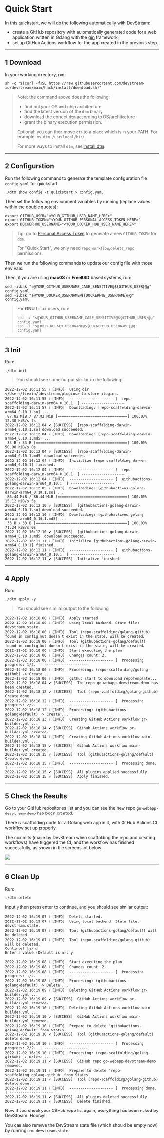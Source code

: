 # Quick Start

In this quickstart, we will do the following automatically with DevStream:

- create a GitHub repository with automatically generated code for a web application written in Golang with the [gin](https://github.com/gin-gonic/gin) framework;
- set up GitHub Actions workflow for the app created in the previous step.

---

## 1 Download

In your working directory, run:

```shell
sh -c "$(curl -fsSL https://raw.githubusercontent.com/devstream-io/devstream/main/hack/install/download.sh)"
```
> Note: the command above does the following:
> 
> - find out your OS and chip architecture
> - find the latest version of the `dtm` binary
> - download the correct `dtm` according to OS/architecture
> - grant the binary execution permission.
> 
> Optional: you can then move `dtm` to a place which is in your PATH. For example: `mv dtm /usr/local/bin/`.
> 
> For more ways to install `dtm`, see [install dtm](./install.md).

---

## 2 Configuration

Run the following command to generate the template configuration file `config.yaml` for quickstart.

```shell
./dtm show config -t quickstart > config.yaml
```

Then set the following environment variables by running (replace values within the double quotes):

```shell
export GITHUB_USER="<YOUR_GITHUB_USER_NAME_HERE>"
export GITHUB_TOKEN="<YOUR_GITHUB_PERSONAL_ACCESS_TOKEN_HERE>"
export DOCKERHUB_USERNAME="<YOUR_DOCKER_HUB_USER_NAME_HERE>"
```

> Tip: go to [Personal Access Token](https://github.com/settings/tokens/new) to generate a new `GITHUB_TOKEN` for `dtm`.
> 
> For "Quick Start", we only need `repo`,`workflow`,`delete_repo` permissions.

Then we run the following commands to update our config file with those env vars:

Then, if you are using **macOS** or **FreeBSD** based systems\, run:

```shell
sed -i.bak "s@YOUR_GITHUB_USERNAME_CASE_SENSITIVE@${GITHUB_USER}@g" config.yaml
sed -i.bak "s@YOUR_DOCKER_USERNAME@${DOCKERHUB_USERNAME}@g" config.yaml
```

> For **GNU** Linux users, run:
> 
> ```shell
> sed -i "s@YOUR_GITHUB_USERNAME_CASE_SENSITIVE@${GITHUB_USER}@g" config.yaml
> sed -i "s@YOUR_DOCKER_USERNAME@${DOCKERHUB_USERNAME}@g" config.yaml
> ```

---

## 3 Init

Run:

```shell
./dtm init
```

> You should see some output similar to the following:
```
2022-12-02 16:11:55 ℹ [INFO]  Using dir </Users/tiexin/.devstream/plugins> to store plugins.
2022-12-02 16:11:55 ℹ [INFO]  -------------------- [  repo-scaffolding-darwin-arm64_0.10.1  ] --------------------
2022-12-02 16:11:57 ℹ [INFO]  Downloading: [repo-scaffolding-darwin-arm64_0.10.1.so] ...
 87.82 MiB / 87.82 MiB [================================] 100.00% 12.30 MiB/s 7s
2022-12-02 16:12:04 ✔ [SUCCESS]  [repo-scaffolding-darwin-arm64_0.10.1.so] download succeeded.
2022-12-02 16:12:04 ℹ [INFO]  Downloading: [repo-scaffolding-darwin-arm64_0.10.1.md5] ...
 33 B / 33 B [==========================================] 100.00% 50.98 KiB/s 0s
2022-12-02 16:12:04 ✔ [SUCCESS]  [repo-scaffolding-darwin-arm64_0.10.1.md5] download succeeded.
2022-12-02 16:12:04 ℹ [INFO]  Initialize [repo-scaffolding-darwin-arm64_0.10.1] finished.
2022-12-02 16:12:04 ℹ [INFO]  -------------------- [  repo-scaffolding-darwin-arm64_0.10.1  ] --------------------
2022-12-02 16:12:04 ℹ [INFO]  -------------------- [  githubactions-golang-darwin-arm64_0.10.1  ] --------------------
2022-12-02 16:12:05 ℹ [INFO]  Downloading: [githubactions-golang-darwin-arm64_0.10.1.so] ...
 86.44 MiB / 86.44 MiB [================================] 100.00% 15.12 MiB/s 5s
2022-12-02 16:12:10 ✔ [SUCCESS]  [githubactions-golang-darwin-arm64_0.10.1.so] download succeeded.
2022-12-02 16:12:10 ℹ [INFO]  Downloading: [githubactions-golang-darwin-arm64_0.10.1.md5] ...
 33 B / 33 B [==========================================] 100.00% 71.24 KiB/s 0s
2022-12-02 16:12:10 ✔ [SUCCESS]  [githubactions-golang-darwin-arm64_0.10.1.md5] download succeeded.
2022-12-02 16:12:11 ℹ [INFO]  Initialize [githubactions-golang-darwin-arm64_0.10.1] finished.
2022-12-02 16:12:11 ℹ [INFO]  -------------------- [  githubactions-golang-darwin-arm64_0.10.1  ] --------------------
2022-12-02 16:12:11 ✔ [SUCCESS]  Initialize finished.
```

---

## 4 Apply

Run:

```shell
./dtm apply -y
```

> You should see similar output to the following

```
2022-12-02 16:18:00 ℹ [INFO]  Apply started.
2022-12-02 16:18:00 ℹ [INFO]  Using local backend. State file: devstream.state.
2022-12-02 16:18:00 ℹ [INFO]  Tool (repo-scaffolding/golang-github) found in config but doesn't exist in the state, will be created.
2022-12-02 16:18:00 ℹ [INFO]  Tool (githubactions-golang/default) found in config but doesn't exist in the state, will be created.
2022-12-02 16:18:00 ℹ [INFO]  Start executing the plan.
2022-12-02 16:18:00 ℹ [INFO]  Changes count: 2.
2022-12-02 16:18:00 ℹ [INFO]  -------------------- [  Processing progress: 1/2.  ] --------------------
2022-12-02 16:18:00 ℹ [INFO]  Processing: (repo-scaffolding/golang-github) -> Create ...
2022-12-02 16:18:00 ℹ [INFO]  github start to download repoTemplate...
2022-12-02 16:18:04 ✔ [SUCCESS]  The repo go-webapp-devstream-demo has been created.
2022-12-02 16:18:12 ✔ [SUCCESS]  Tool (repo-scaffolding/golang-github) Create done.
2022-12-02 16:18:12 ℹ [INFO]  -------------------- [  Processing progress: 2/2.  ] --------------------
2022-12-02 16:18:12 ℹ [INFO]  Processing: (githubactions-golang/default) -> Create ...
2022-12-02 16:18:13 ℹ [INFO]  Creating GitHub Actions workflow pr-builder.yml ...
2022-12-02 16:18:14 ✔ [SUCCESS]  Github Actions workflow pr-builder.yml created.
2022-12-02 16:18:14 ℹ [INFO]  Creating GitHub Actions workflow main-builder.yml ...
2022-12-02 16:18:15 ✔ [SUCCESS]  Github Actions workflow main-builder.yml created.
2022-12-02 16:18:15 ✔ [SUCCESS]  Tool (githubactions-golang/default) Create done.
2022-12-02 16:18:15 ℹ [INFO]  -------------------- [  Processing done.  ] --------------------
2022-12-02 16:18:15 ✔ [SUCCESS]  All plugins applied successfully.
2022-12-02 16:18:15 ✔ [SUCCESS]  Apply finished.
```

---

## 5 Check the Results

Go to your GitHub repositories list and you can see the new repo `go-webapp-devstream-demo` has been created.

There is scaffolding code for a Golang web app in it, with GitHub Actions CI workflow set up properly.

The commits (made by DevStream when scaffolding the repo and creating workflows) have triggered the CI, and the workflow has finished successfully, as shown in the screenshot below:

![](./images/repo-scaffolding.png)

---

## 6 Clean Up

Run:

```shell
./dtm delete
```

Input `y` then press enter to continue, and you should see similar output:

```
2022-12-02 16:19:07 ℹ [INFO]  Delete started.
2022-12-02 16:19:07 ℹ [INFO]  Using local backend. State file: devstream.state.
2022-12-02 16:19:07 ℹ [INFO]  Tool (githubactions-golang/default) will be deleted.
2022-12-02 16:19:07 ℹ [INFO]  Tool (repo-scaffolding/golang-github) will be deleted.
Continue? [y/n]
Enter a value (Default is n): y

2022-12-02 16:19:08 ℹ [INFO]  Start executing the plan.
2022-12-02 16:19:08 ℹ [INFO]  Changes count: 2.
2022-12-02 16:19:08 ℹ [INFO]  -------------------- [  Processing progress: 1/2.  ] --------------------
2022-12-02 16:19:08 ℹ [INFO]  Processing: (githubactions-golang/default) -> Delete ...
2022-12-02 16:19:09 ℹ [INFO]  Deleting GitHub Actions workflow pr-builder.yml ...
2022-12-02 16:19:09 ✔ [SUCCESS]  GitHub Actions workflow pr-builder.yml removed.
2022-12-02 16:19:10 ℹ [INFO]  Deleting GitHub Actions workflow main-builder.yml ...
2022-12-02 16:19:10 ✔ [SUCCESS]  GitHub Actions workflow main-builder.yml removed.
2022-12-02 16:19:10 ℹ [INFO]  Prepare to delete 'githubactions-golang_default' from States.
2022-12-02 16:19:10 ✔ [SUCCESS]  Tool (githubactions-golang/default) delete done.
2022-12-02 16:19:10 ℹ [INFO]  -------------------- [  Processing progress: 2/2.  ] --------------------
2022-12-02 16:19:10 ℹ [INFO]  Processing: (repo-scaffolding/golang-github) -> Delete ...
2022-12-02 16:19:11 ✔ [SUCCESS]  GitHub repo go-webapp-devstream-demo removed.
2022-12-02 16:19:11 ℹ [INFO]  Prepare to delete 'repo-scaffolding_golang-github' from States.
2022-12-02 16:19:11 ✔ [SUCCESS]  Tool (repo-scaffolding/golang-github) delete done.
2022-12-02 16:19:11 ℹ [INFO]  -------------------- [  Processing done.  ] --------------------
2022-12-02 16:19:11 ✔ [SUCCESS]  All plugins deleted successfully.
2022-12-02 16:19:11 ✔ [SUCCESS]  Delete finished.
```

Now if you check your GitHub repo list again, everything has been nuked by DevStream. Hooray!

You can also remove the DevStream state file (which should be empty now) by running: `rm devstream.state`.
